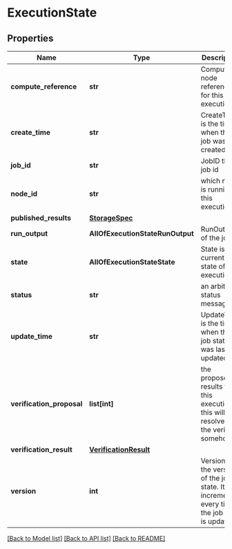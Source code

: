 # ExecutionState

## Properties
Name | Type | Description | Notes
------------ | ------------- | ------------- | -------------
**compute_reference** | **str** | Compute node reference for this job execution | [optional] 
**create_time** | **str** | CreateTime is the time when the job was created. | [optional] 
**job_id** | **str** | JobID the job id | [optional] 
**node_id** | **str** | which node is running this execution | [optional] 
**published_results** | [**StorageSpec**](StorageSpec.md) |  | [optional] 
**run_output** | **AllOfExecutionStateRunOutput** | RunOutput of the job | [optional] 
**state** | **AllOfExecutionStateState** | State is the current state of the execution | [optional] 
**status** | **str** | an arbitrary status message | [optional] 
**update_time** | **str** | UpdateTime is the time when the job state was last updated. | [optional] 
**verification_proposal** | **list[int]** | the proposed results for this execution this will be resolved by the verifier somehow | [optional] 
**verification_result** | [**VerificationResult**](VerificationResult.md) |  | [optional] 
**version** | **int** | Version is the version of the job state. It is incremented every time the job state is updated. | [optional] 

[[Back to Model list]](../README.md#documentation-for-models) [[Back to API list]](../README.md#documentation-for-api-endpoints) [[Back to README]](../README.md)

